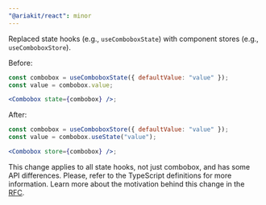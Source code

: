 ```yaml
---
"@ariakit/react": minor
---
```


Replaced state hooks (e.g., `useComboboxState`) with component stores (e.g., `useComboboxStore`).

Before:

```jsx
const combobox = useComboboxState({ defaultValue: "value" });
const value = combobox.value;

<Combobox state={combobox} />;
```

After:

```jsx
const combobox = useComboboxStore({ defaultValue: "value" });
const value = combobox.useState("value");

<Combobox store={combobox} />;
```

This change applies to all state hooks, not just combobox, and has some API differences. Please, refer to the TypeScript definitions for more information. Learn more about the motivation behind this change in the [RFC](https://github.com/ariakit/ariakit/issues/1875).
